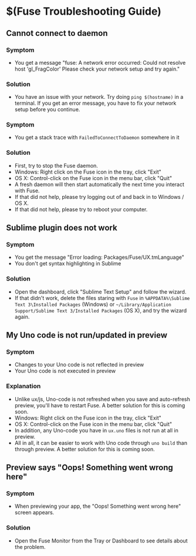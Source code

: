 # $(Fuse Troubleshooting Guide)

## Cannot connect to daemon

### Symptom
- You get a message "fuse: A network error occurred: Could not resolve host 'gl_FragColor' Please check your network setup and try again."

### Solution
- You have an issue with your network. Try doing `ping $(hostname)` in a terminal. If you get an error message, you have to fix your network setup before you continue.

### Symptom
- You get a stack trace with `FailedToConnectToDaemon` somewhere in it
 
### Solution
- First, try to stop the Fuse daemon.
 - Windows: Right click on the Fuse icon in the tray, click "Exit"
 - OS X: Control-click on the Fuse icon in the menu bar, click "Quit"
- A fresh daemon will then start automatically the next time you interact with Fuse.
- If that did not help, please try logging out of and back in to Windows / OS X.
- If that did not help, please try to reboot your computer.

## Sublime plugin does not work
### Symptom
- You get the message "Error loading: Packages/Fuse/UX.tmLanguage"
- You don't get syntax highlighting in Sublime

### Solution
- Open the dashboard, click "Sublime Text Setup" and follow the wizard.
- If that didn't work, delete the files staring with `Fuse` in `%APPDATA%\Sublime Text 3\Installed Packages` (Windows) or `~/Library/Application Support/Sublime Text 3/Installed Packages` (OS X), and try the wizard again.

## My Uno code is not run/updated in preview
### Symptom
- Changes to your Uno code is not reflected in preview
- Your Uno code is not executed in preview

### Explanation
- Unlike ux/js, Uno-code is not refreshed when you save and auto-refresh preview, you'll have to restart Fuse. A better solution for this is coming soon.
 - Windows: Right click on the Fuse icon in the tray, click "Exit"
 - OS X: Control-click on the Fuse icon in the menu bar, click "Quit"
- In addition, any Uno-code you have in `ux.uno` files is not run at all in preview.
- All in all, it can be easier to work with Uno code through `uno build` than through preview. A better solution for this is coming soon.

## Preview says "Oops! Something went wrong here"
### Symptom
- When previewing your app, the "Oops! Something went wrong here" screen appears.

### Solution
- Open the Fuse Monitor from the Tray or Dashboard to see details about the problem.

